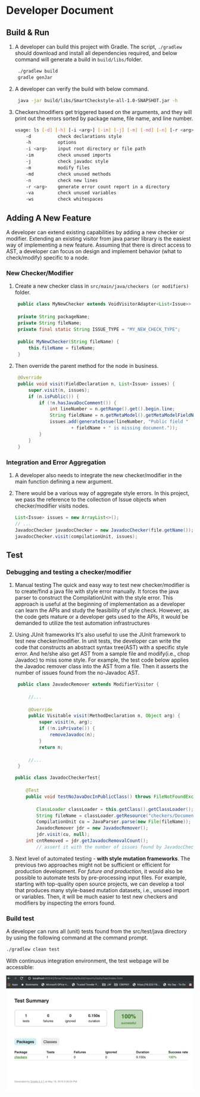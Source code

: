 # Developer Document

## Build & Run

1. A developer can build this project with Gradle. The script, ```./gradlew``` should download and install all dependencies required, and below command will generate a build in ```build/libs/```folder.
   
   ```bash
    ./gradlew build
    gradle genJar
   ```

2. A developer can verify the build with below command. 
   ```bash
    java -jar build/libs/SmartCheckstyle-all-1.0-SNAPSHOT.jar -h
   ```

3. Checkers/modifiers get triggered based on the arguments, and they will print out the errors sorted by package name, file name, and line number.

    ```bash
    usage: ls [-d] [-h] [-i <arg>] [-im] [-j] [-m] [-md] [-n] [-r <arg>] [-va] [-ws]
        -d          check declarations style
        -h          options
        -i <arg>    input root directory or file path
        -im         check unused imports
        -j          check javadoc style
        -m          modify files
        -md         check unused methods
        -n          check new lines
        -r <arg>    generate error count report in a directory
        -va         check unused variables
        -ws         check whitespaces

    ```
## Adding A New Feature

A developer can extend existing capabilities by adding a new checker or modifier. Extending an existing visitor from java parser library is the easiest way of implementing a new feature.  Assuming that there is direct access to AST, a developer can focus on design and implement behavior (what to check/modify) specific to a node.

### New Checker/Modifier

1. Create a new checker class in ```src/main/java/checkers (or modifiers)``` folder.
   ```java
    public class MyNewChecker extends VoidVisitorAdapter<List<Issue>> {

    private String packageName;
    private String fileName;
    private final static String ISSUE_TYPE = "MY_NEW_CHECK_TYPE";
    
    public MyNewChecker(String fileName) {
        this.fileName = fileName;
    }
   ```

2. Then override the parent method for the node in business. 
   
   ```java
    @Override
    public void visit(FieldDeclaration n, List<Issue> issues) {
        super.visit(n, issues);
        if (n.isPublic()) {
            if (!n.hasJavaDocComment()) {
                int lineNumber = n.getRange().get().begin.line;
                String fieldName = n.getMetaModel().getMetaModelFieldName();
                issues.add(generateIssue(lineNumber, "Public field "
                        + fieldName + " is missing document."));
            }
        }
    }
   ```

### Integration and Error Aggregation

1. A developer also needs to integrate the new checker/modifier in the main function defining a new argument.
2. There would be a various way of aggregate style errors. In this project, we pass the reference to the collection of Issue objects when checker/modifier visits nodes. 

    ```java
    List<Issue> issues = new ArrayList<>();
    // ...
    JavadocChecker javadocChecker = new JavadocChecker(file.getName());
    javadocChecker.visit(compilationUnit, issues);
    ```

## Test

### Debugging and testing a checker/modifier

1. Manual testing
   The quick and easy way to test new checker/modifier is to create/find a java file with style error manually.  It forces the java parser to construct the CompilationUnit with the style error. This approach is useful at the beginning of implementation as a developer can learn the APIs and study the feasibility of style check. However, as the code gets mature or a developer gets used to the APIs, it would be demanded to utilize the test automation infrastructures

2. Using JUnit frameworks
   It's also useful to use the JUnit framework to test new checker/modifier. In unit tests, the developer can write the code that constructs an abstract syntax tree(AST) with a specific style error. And he/she also get AST from a sample file and modify(i.e., chop Javadoc) to miss some style. For example, the test code below applies the Javadoc remover class into the AST from a file. Then it asserts the number of issues found from the no-Javadoc AST.

   ```java
    public class JavadocRemover extends ModifierVisitor {

        //...
        
        @Override
        public Visitable visit(MethodDeclaration n, Object arg) {
            super.visit(n, arg);
            if (!n.isPrivate()) {
                removeJavadoc(n);
            }
            return n;
        
        //...
    }
   ```

    ```java
    public class JavadocCheckerTest{
    
        @Test
        public void testNoJavaDocInPublicClass() throws FileNotFoundException {
            
            ClassLoader classLoader = this.getClass().getClassLoader();
            String fileName = classLoader.getResource("checkers/DocumentChecker1.java").getFile();
            CompilationUnit cu = JavaParser.parse(new File(fileName));
            JavadocRemover jdr = new JavadocRemover();
            jdr.visit(cu, null);
        int cntRemoved = jdr.getJavadocRemovalCount();
            // assert it with the number of issues found by JavadocChecker.
    
    ```

3. Next level of automated testing - **with style mutation frameworks**.
   The previous two approaches might not be sufficient or efficient for production development. For *future and production*, it would also be possible to automate tests by pre-processing input files. For example, starting with top-quality open source projects, we can develop a tool that produces many style-based mutation datasets, i.e., unused import or variables. Then, it will be much easier to test new checkers and modifiers by inspecting the errors found. 

### Build test

A developer can runs all (unit) tests found from the src/test/java directory by using the following command at the command prompt.

```bash 
./gradlew clean test
```

With continuous integration environment, the test webpage will be accessible:

![](test_summary.png)
